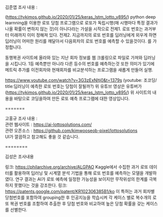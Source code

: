 김준엽 조사 내용 :

(https://tykimos.github.io/2020/01/25/keras_lstm_lotto_v895/)
python deep learnning을 이용한 로또 당첨 프로그램으로
로또가 독립시행(매 시행마다 특정 결과가 나올 확률이 변하지 않는 것)이 아니다라는 가설을 시작으로
전제1. 로또 번호는 과거부터 미래까지 이미 정해져 있다.
전제2. 지금까지의 로또 번호를 딥러닝에게 외우게 하면 딥러닝이 어떠한 원리를 깨달아서 다음회차의  로또 번호를 예측할 수 있을것이다.
를 가정합니다.

동행복권 사이트에 올라와 있는 지난 회차 정보를 웹 크롤링으로 파일로 가져와 딥러닝을 시킵니다.
1등 예측뿐만 아니라 다른 등수의 번호를 예측하는것 또한 의미가 있기에 메트릭 추가를 이전회차와 현재회차를 비교분석하는 프로그램을 새롭게 만들어 실행.

https://www.youtube.com/watch?v=3G3zExNItj0&t=1379s
(youtube: 조코딩/ title:딥러닝이 예측한 로또 번호는 당첨이 잘될까?)
위 유튜브 영상은 유튜버가 (https://tykimos.github.io/2020/01/25/keras_lstm_lotto_v895/) 위 사이트의 내용을 바탕으로 코딩을하여 만든 로또 예측 프로그램에 대한 영상입니다.
 
=======

고홍규 조사 내용 : <br>
관련 웹사이트 : https://ai-lottosolutions.com/ <br>
관련 오픈소스 : https://github.com/kimwooseob-pixel/lottosolutions <br>
UI가 깔끔하고 참고해도 좋을 것 같습니다. <br>

========

김성은 조사내용

링크: https://philarchive.org/archive/ALGPAO
Kaggle에서 수집한 과거 로또 데이터를 활용하여 딥러닝 및 시계열 분석 기법을 통해 로또 번호를 예측하는 모델을 개발하였다. 연구 결과는 AI가 로또 예측에 일정한 가능성을 보이지만 무작위성의 한계를 극복하지 못했다는 것을 강조한다.
링크: https://patents.google.com/patent/KR102306385B1/ko
이 특허는 과거 회차별 당첨번호를 포함하여 grouping한 후 인공지능을 학습시켜 각 케이스 별로 복수개의 로또 복권 번호를 조함하여 추출한 후 당첨 번호와 비교하여 높은 당첨 확률을 갖는 케이스를 선별한다.

